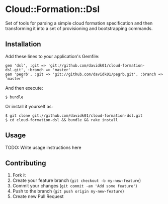 # Cloud::Formation::Dsl

Set of tools for parsing a simple cloud formation specification and then transforming it into a set of provisioning and bootstrapping commands.

## Installation

Add these lines to your application's Gemfile:

    gem 'dsl', :git => 'git://github.com/davidk01/cloud-formation-dsl.git', :branch => 'master'
    gem 'pegrb', :git => 'git://github.com/davidk01/pegrb.git', :branch => 'master'
    
And then execute:

    $ bundle

Or install it yourself as:

    $ git clone git://github.com/davidk01/cloud-formation-dsl.git
    $ cd cloud-formation-dsl && bundle && rake install

## Usage

TODO: Write usage instructions here

## Contributing

1. Fork it
2. Create your feature branch (`git checkout -b my-new-feature`)
3. Commit your changes (`git commit -am 'Add some feature'`)
4. Push to the branch (`git push origin my-new-feature`)
5. Create new Pull Request
